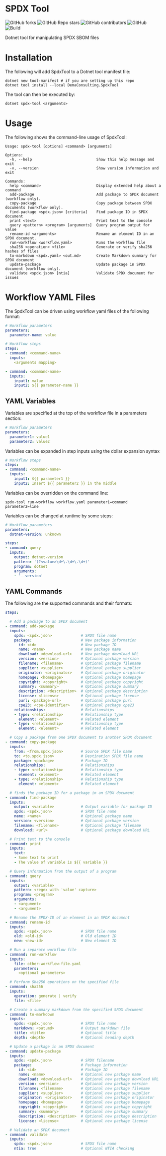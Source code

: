 # SPDX Tool

![GitHub forks](https://img.shields.io/github/forks/demaconsulting/SpdxTool?style=plastic)
![GitHub Repo stars](https://img.shields.io/github/stars/demaconsulting/SpdxTool?style=plastic)
![GitHub contributors](https://img.shields.io/github/contributors/demaconsulting/SpdxTool?style=plastic)
![GitHub](https://img.shields.io/github/license/demaconsulting/SpdxTool?style=plastic)
![Build](https://github.com/demaconsulting/SpdxTool/actions/workflows/build_on_push.yaml/badge.svg)

Dotnet tool for manipulating SPDX SBOM files


# Installation

The following will add SpdxTool to a Dotnet tool manifest file:

```
dotnet new tool-manifest # if you are setting up this repo
dotnet tool install --local DemaConsulting.SpdxTool
```

The tool can then be executed by:

```
dotnet spdx-tool <arguments>
```


# Usage

The following shows the command-line usage of SpdxTool:

```
Usage: spdx-tool [options] <command> [arguments]

Options:
  -h, --help                             Show this help message and exit
  -v, --version                          Show version information and exit

Commands:
  help <command>                         Display extended help about a command
  add-package                            Add package to SPDX document (workflow only).
  copy-package                           Copy package between SPDX documents (workflow only).
  find-package <spdx.json> [criteria]    Find package ID in SPDX document
  print <text>                           Print text to the console
  query <pattern> <program> [arguments]  Query program output for value
  rename-id <arguments>                  Rename an element ID in an SPDX document.
  run-workflow <workflow.yaml>           Runs the workflow file
  sha256 <operation> <file>              Generate or verify sha256 hashes of files
  to-markdown <spdx.yaml> <out.md>       Create Markdown summary for SPDX document
  update-package                         Update package in SPDX document (workflow only).
  validate <spdx.json> [ntia]            Validate SPDX document for issues
```


# Workflow YAML Files

The SpdxTool can be driven using workflow yaml files of the following format:

```yaml
# Workflow parameters
parameters:
  parameter-name: value

# Workflow steps
steps:
- command: <command-name>
  inputs:
    <arguments mapping>

- command: <command-name>
  inputs:
    input1: value
    input2: ${{ parameter-name }}
```

## YAML Variables

Variables are specified at the top of the workflow file in a parameters section:

```yaml
# Workflow parameters
parameters:
  parameter1: value1
  parameter2: value2
```

Variables can be expanded in step inputs using the dollar expansion syntax

```yaml
# Workflow steps
steps:
- command: <command-name>
  inputs:
    input1: ${{ parameter1 }}
    input2: Insert ${{ parameter2 }} in the middle
```

Variables can be overridden on the command line:

```
spdx-tool run-workflow workflow.yaml parameter1=command parameter2=line
```

Variables can be changed at runtime by some steps:

```yaml
# Workflow parameters
parameters:
  dotnet-version: unknown

steps:
- command: query
  inputs:
    output: dotnet-version
    pattern: '(?<value>\d+\.\d+\.\d+)'
    program: dotnet
    arguments:
    - '--version'
```


## YAML Commands

The following are the supported commands and their formats:

```yaml
steps:

  # Add a package to an SPDX document
- command: add-package
  inputs:
    spdx: <spdx.json>             # SPDX file name
    package:                      # New package information
      id: <id>                    # New package ID
      name: <name>                # New package name
      download: <download-url>    # New package download URL
      version: <version>          # Optional package version
      filename: <filename>        # Optional package filename
      supplier: <supplier>        # Optional package supplier
      originator: <originator>    # Optional package originator
      homepage: <homepage>        # Optional package homepage
      copyright: <copyright>      # Optional package copyright
      summary: <summary>          # Optional package summary
      description: <description>  # Optional package description
      license: <license>          # Optional package license
      purl: <package-url>         # Optional package purl
      cpe23: <cpe-identifier>     # Optional package cpe23
    relationships:                # Relationships
    - type: <relationship>        # Relationship type
      element: <element>          # Related element
    - type: <relationship>        # Relationship type
      element: <element>          # Related element

  # Copy a package from one SPDX document to another SPDX document  
- command: copy-package
  inputs:
    from: <from.spdx.json>        # Source SPDX file name
    to: <to.spdx.json>            # Destination SPDX file name
    package: <package>            # Package ID
    relationships:                # Relationships
    - type: <relationship>        # Relationship type
      element: <element>          # Related element
    - type: <relationship>        # Relationship type
      element: <element>          # Related element

  # finds the package ID for a package in an SPDX document
- command: find-package
  inputs:
    output: <variable>            # Output variable for package ID
    spdx: <spdx.json>             # SPDX file name
    name: <name>                  # Optional package name
    version: <version>            # Optional package version
    filename: <filename>          # Optional package filename
    download: <url>               # Optional package download URL

  # Print text to the console
- command: print
  inputs:
    text:
    - Some text to print
    - The value of variable is ${{ variable }}

  # Query information from the output of a program
- command: query
  inputs:
    output: <variable>
    pattern: <regex with 'value' capture>
    program: <program>
    arguments:
    - <argument>
    - <argument>

  # Rename the SPDX-ID of an element in an SPDX document
- command: rename-id
  inputs:
    spdx: <spdx.json>             # SPDX file name
    old: <old-id>                 # Old element ID
    new: <new-id>                 # New element ID

  # Run a separate workflow file
- command: run-workflow
  inputs:
    file: other-workflow-file.yaml
    parameters:
      <optional parameters>

  # Perform Sha256 operations on the specified file
- command: sha256
  inputs:
    operation: generate | verify
    file: <file>

  # Create a summary markdown from the specified SPDX document
- command: to-markdown
  inputs:
    spdx: <spdx.json>             # SPDX file name
    markdown: <out.md>            # Output markdown file
    title: <title>                # Optional title
    depth: <depth>                # Optional heading depth

  # Update a package in an SPDX document
- command: update-package
  inputs:
    spdx: <spdx.json>             # SPDX filename
    package:                      # Package information
      id: <id>                    # Package ID
      name: <name>                # Optional new package name
      download: <download-url>    # Optional new package download URL
      version: <version>          # Optional new package version
      filename: <filename>        # Optional new package filename
      supplier: <supplier>        # Optional new package supplier
      originator: <originator>    # Optional new package originator
      homepage: <homepage>        # Optional new package homepage
      copyright: <copyright>      # Optional new package copyright
      summary: <summary>          # Optional new package summary
      description: <description>  # Optional new package description
      license: <license>          # Optional new package license

  # Validate an SPDX document
- command: validate
  inputs:
    spdx: <spdx.json>             # SPDX file name
    ntia: true                    # Optional NTIA checking
```
